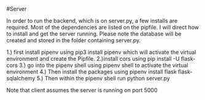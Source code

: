 #Server 

In order to run the backend, which is on server.py, a few installs are required. Most of the dependencies are listed on the pipfile. I will direct how to install and get the server running. Please note the database will be created and stored in the folder containing server.py.

1.) first install pipenv using pip3 install pipenv which will activate the virtual environment and create the Pipfile.
2.)install cors using pip install -U flask-cors
3.) go into the pipenv shell using pipenv shell to activate the virtual environment
4.) Then install the packages using pipenv install flask flask-sqlalchemy
5.) Then within the pipenv shell run python server.py

Note that client assumes the server is running on port 5000